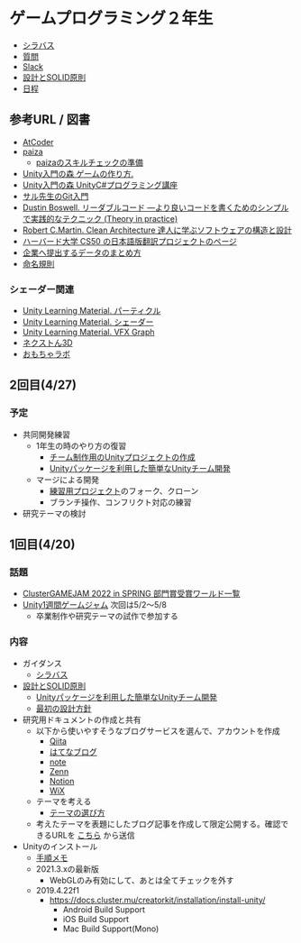 # ゲームプログラミング２年生

- [シラバス](https://docs.google.com/spreadsheets/d/1Hes2lmBKlzbyL4_6ZCDzQsSHO0vgp_WX/)
- [質問]()
- [Slack](https://datgm21.slack.com/)
- [設計とSOLID原則](https://github.com/datgm20/gp2/wiki/%E8%A8%AD%E8%A8%88%E3%81%A8SOLID%E5%8E%9F%E5%89%87)
- [日程](https://github.com/datgm22/design/blob/main/wed.md)

## 参考URL / 図書
- [AtCoder](https://atcoder.jp/?lang=ja)
- [paiza](https://paiza.jp/)
  - [paizaのスキルチェックの準備](https://docs.google.com/document/d/1R_2RpgenKHdM7XPX9YjDXxZExyY1-srDI_Nnrw9tJeA/)
- [Unity入門の森 ゲームの作り方.](https://3dunity.org/game-create-lesson/)
- [Unity入門の森 UnityC#プログラミング講座](https://3dunity.org/unity-introduction/unity-csharp-programming/)
- [サル先生のGit入門](https://backlog.com/ja/git-tutorial/)
- [Dustin Boswell. リーダブルコード ―より良いコードを書くためのシンプルで実践的なテクニック (Theory in practice)](https://www.amazon.co.jp/dp/4873115655/ref=cm_sw_r_tw_dp_H1D6XS3GJ1FVYJ4WMJES)
- [Robert C.Martin. Clean Architecture 達人に学ぶソフトウェアの構造と設計](https://www.amazon.co.jp/dp/4048930656/ref=cm_sw_r_tw_dp_0X2WF11K1XDVR9KNJFDW)
- [ハーバード大学 CS50 の日本語版翻訳プロジェクトのページ](https://cs50.jp/)
- [企業へ提出するデータのまとめ方](https://docs.google.com/document/d/13AKqKXnycFbwY-VT-Btu9nifEalxnK-jiPCm2JsvGIs/)
- [命名規則](https://am1tanaka.hatenablog.com/entry/2019/12/06/101055)

### シェーダー関連
- [Unity Learning Material. パーティクル](https://learning.unity3d.jp/tag/particle/)
- [Unity Learning Material. シェーダー](https://learning.unity3d.jp/tag/shader/)
- [Unity Learning Material. VFX Graph](https://learning.unity3d.jp/tag/vfx-graph/)
- [ネクストん3D](https://www.youtube.com/c/%E3%83%8D%E3%82%AF%E3%82%B9%E3%83%88%E3%82%933D/videos)
- [おもちゃラボ](https://nn-hokuson.hatenablog.com/entry/2017/04/14/204822)

## 2回目(4/27)

### 予定
- 共同開発練習
  - 1年生の時のやり方の復習
    - [チーム制作用のUnityプロジェクトの作成](https://docs.google.com/document/d/1cRjenYNnFoHOXuSda-6iQNrZwfeVjqlD4iEBT32Qwck/)
    - [Unityパッケージを利用した簡単なUnityチーム開発](https://docs.google.com/document/d/10UpsXhB-dGMrBqmMvZow-xGcs57YMysIfNekGgEWkzM/)
  - マージによる開発
    - [練習用プロジェクト](https://github.com/tanakaedu/GP2Sandbox)のフォーク、クローン
    - ブランチ操作、コンフリクト対応の練習
- 研究テーマの検討						


## 1回目(4/20)
### 話題
- [ClusterGAMEJAM 2022 in SPRING 部門賞受賞ワールド一覧](https://note.com/cluster_official/n/nfe3ad961263b)
- [Unity1週間ゲームジャム](https://unityroom.com/unity1weeks) 次回は5/2～5/8
  - 卒業制作や研究テーマの試作で参加する

### 内容
- ガイダンス
  - [シラバス](https://docs.google.com/spreadsheets/d/1Hes2lmBKlzbyL4_6ZCDzQsSHO0vgp_WX/)
- [設計とSOLID原則](https://github.com/datgm20/gp2/wiki/%E8%A8%AD%E8%A8%88%E3%81%A8SOLID%E5%8E%9F%E5%89%87)
  - [Unityパッケージを利用した簡単なUnityチーム開発](https://docs.google.com/document/d/10UpsXhB-dGMrBqmMvZow-xGcs57YMysIfNekGgEWkzM/)
  - [最初の設計方針](https://docs.google.com/document/d/1Ot_jadhsFOjefdIhCJYXgoVQkaul-6bOnTWJ0JsWOxo/)
- 研究用ドキュメントの作成と共有
  - 以下から使いやすそうなブログサービスを選んで、アカウントを作成
    - [Qiita](https://qiita.com/)
    - [はてなブログ](https://hatenablog.com/)
    - [note](https://note.com)
    - [Zenn](https://zenn.dev/)
    - [Notion](https://www.notion.so/)
    - [WiX](https://ja.wix.com/)
  - テーマを考える
    - [テーマの選び方](https://docs.google.com/document/d/1BzTwQbndVpkUS72ulsKNSiULScvXLPMJ38S5REH5wmM/)
  - 考えたテーマを表題にしたブログ記事を作成して限定公開する。確認できるURLを [こちら](https://docs.google.com/forms/d/e/1FAIpQLScjHG18gaNFBzUHrMieD4EK5OfJHY7JE-VocWz-saxyAuuZyQ/viewform?usp=sf_link) から送信
- Unityのインストール
  - [手順メモ](https://docs.google.com/document/d/1U622NhTYo65Tr7VVkaYbcxhsAi9j9oSSjlw1P29zVr0/)
  - 2021.3.xの最新版
    - WebGLのみ有効にして、あとは全てチェックを外す
  - 2019.4.22f1
    - https://docs.cluster.mu/creatorkit/installation/install-unity/
      - Android Build Support
      - iOS Build Support
      - Mac Build Support(Mono)
